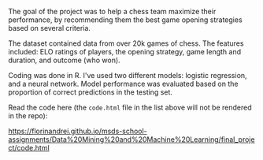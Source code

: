 The goal of the project was to help a chess team maximize their performance, by recommending them the best game opening strategies based on several criteria.

The dataset contained data from over 20k games of chess. The features included: ELO ratings of players, the opening strategy, game length and duration, and outcome (who won).

Coding was done in R. I've used two different models: logistic regression, and a neural network. Model performance was evaluated based on the proportion of correct predictions in the testing set.

Read the code here (the `code.html` file in the list above will not be rendered in the repo):

https://florinandrei.github.io/msds-school-assignments/Data%20Mining%20and%20Machine%20Learning/final_project/code.html
